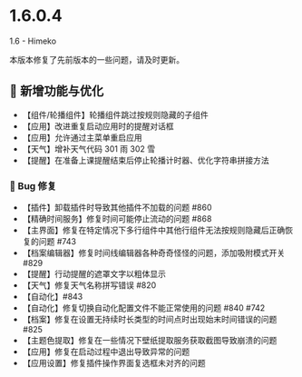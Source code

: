 # 1.6.0.4

1.6 - Himeko

本版本修复了先前版本的一些问题，请及时更新。

## 🚀 新增功能与优化

- 【组件/轮播组件】轮播组件跳过按规则隐藏的子组件
- 【应用】改进重复启动应用时的提醒对话框
- 【应用】允许通过主菜单重启应用
- 【天气】增补天气代码 301 雨 302 雪
- 【提醒】在准备上课提醒结束后停止轮播计时器、优化字符串拼接方法

### 🐛 Bug 修复

- 【插件】卸载插件时导致其他插件不加载的问题 #860
- 【精确时间服务】修复时间可能停止流动的问题 #868
- 【主界面】修复在特定情况下多行组件中其他行组件无法按规则隐藏后正确恢复的问题 #743
- 【档案编辑器】修复时间线编辑器各种奇奇怪怪的问题，添加吸附模式开关 #829
- 【提醒】行动提醒的遮罩文字以粗体显示
- 【天气】修复天气名称拼写错误 #820
- 【自动化】#843
- 【自动化】修复切换自动化配置文件不能正常使用的问题 #840 #742
- 【档案】修复在设置无持续时长类型的时间点时出现始末时间错误的问题 #825
- 【主题色提取】修复在一些情况下壁纸提取服务获取截图导致崩溃的问题
- 【应用】修复在启动过程中退出导致异常的问题
- 【应用设置】修复插件操作界面复选框未对齐的问题
